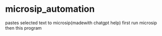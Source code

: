 # microsip_automation
pastes selected text to microsip(madewith chatgpt help)
first run microsip then this program
